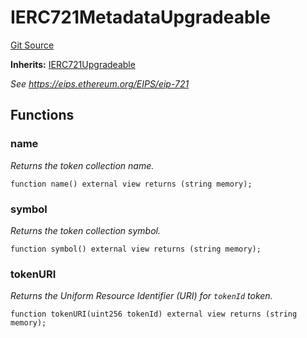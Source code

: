 # IERC721MetadataUpgradeable
[Git Source](https://github.com/ContractLabs/foundry-bountykinds-contract/blob/67e6855d3beabdf242cc0b51d9e53b087a5235b9/src/oz-custom/oz-upgradeable/token/ERC721/extensions/IERC721MetadataUpgradeable.sol)

**Inherits:**
[IERC721Upgradeable](/src/oz-custom/oz-upgradeable/token/ERC721/IERC721Upgradeable.sol/interface.IERC721Upgradeable.md)

*See https://eips.ethereum.org/EIPS/eip-721*


## Functions
### name

*Returns the token collection name.*


```solidity
function name() external view returns (string memory);
```

### symbol

*Returns the token collection symbol.*


```solidity
function symbol() external view returns (string memory);
```

### tokenURI

*Returns the Uniform Resource Identifier (URI) for `tokenId` token.*


```solidity
function tokenURI(uint256 tokenId) external view returns (string memory);
```

